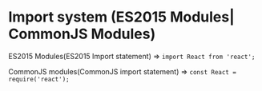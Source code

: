 # Import system (ES2015 Modules| CommonJS Modules)


ES2015 Modules(ES2015 Import statement)
=>
```import React from 'react';```

CommonJS modules(CommonJS import statement)
=>
```const React = require('react');```